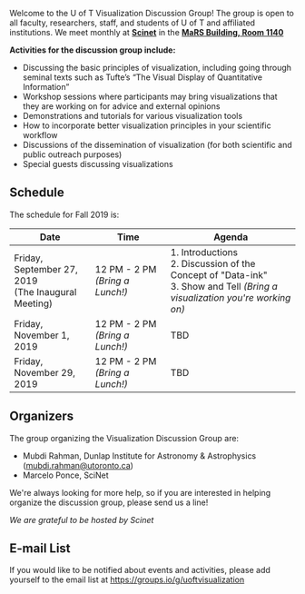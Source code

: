 Welcome to the U of T Visualization Discussion Group! The group is open to all faculty, researchers, staff, and students of U of T and affiliated institutions. We meet monthly at **[Scinet](http://www.scinet.utoronto.ca/)** in the **[MaRS Building, Room 1140](https://www.scinethpc.ca/contact-us/)**

**Activities for the discussion group include:**

* Discussing the basic principles of visualization, including going through seminal texts such as Tufte’s “The Visual Display of Quantitative Information”
* Workshop sessions where participants may bring visualizations that they are working on for advice and external opinions
* Demonstrations and tutorials for various visualization tools
* How to incorporate better visualization principles in your scientific workflow
* Discussions of the dissemination of visualization (for both scientific and public outreach purposes)
* Special guests discussing visualizations

## Schedule
The schedule for Fall 2019 is:

| Date | Time | Agenda |
| --- | --- | --- |
| Friday, September 27, 2019<br> (The Inaugural Meeting)  | 12 PM - 2 PM _(Bring a Lunch!)_ |  1. Introductions <br> 2. Discussion of the Concept of "Data-ink" <br> 3. Show and Tell _(Bring a visualization you're working on)_   |
| Friday, November 1, 2019  | 12 PM - 2 PM _(Bring a Lunch!)_ | TBD  |
| Friday, November 29, 2019  | 12 PM - 2 PM _(Bring a Lunch!)_ | TBD  |


## Organizers
The group organizing the Visualization Discussion Group are:
* Mubdi Rahman, Dunlap Institute for Astronomy & Astrophysics (<mubdi.rahman@utoronto.ca>)
* Marcelo Ponce, SciNet

We're always looking for more help, so if you are interested in helping organize the discussion group, please send us a line! 

*We are grateful to be hosted by Scinet*

## E-mail List
If you would like to be notified about events and activities, please add yourself to the email list at <https://groups.io/g/uoftvisualization>
